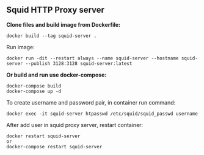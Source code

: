 ## Squid HTTP Proxy server

**Clone files and build image from Dockerfile:**

```
docker build --tag squid-server .
```

Run image:

```
docker run -dit --restart always --name squid-server --hostname squid-server --publish 3128:3128 squid-server:latest
```

**Or build and run use docker-compose:**

```
docker-compose build
docker-compose up -d
```

To create username and password pair, in container run command:

```
docker exec -it squid-server htpasswd /etc/squid/squid_passwd username
```

After add user in squid proxy server, restart container:

```
docker restart squid-server
or
docker-compose restart squid-server
```

